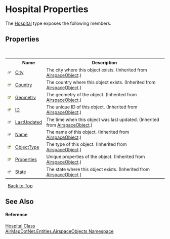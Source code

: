 # Hospital Properties
 

The <a href="T_AirMapDotNet_Entities_AirspaceObjects_Hospital">Hospital</a> type exposes the following members.


## Properties
&nbsp;<table><tr><th></th><th>Name</th><th>Description</th></tr><tr><td>![Public property](media/pubproperty.gif "Public property")</td><td><a href="P_AirMapDotNet_Entities_AirspaceObjects_AirspaceObject_City">City</a></td><td>
The city where this object exists.
 (Inherited from <a href="T_AirMapDotNet_Entities_AirspaceObjects_AirspaceObject">AirspaceObject</a>.)</td></tr><tr><td>![Public property](media/pubproperty.gif "Public property")</td><td><a href="P_AirMapDotNet_Entities_AirspaceObjects_AirspaceObject_Country">Country</a></td><td>
The country where this object exists.
 (Inherited from <a href="T_AirMapDotNet_Entities_AirspaceObjects_AirspaceObject">AirspaceObject</a>.)</td></tr><tr><td>![Public property](media/pubproperty.gif "Public property")</td><td><a href="P_AirMapDotNet_Entities_AirspaceObjects_AirspaceObject_Geometry">Geometry</a></td><td>
The geometry of the object.
 (Inherited from <a href="T_AirMapDotNet_Entities_AirspaceObjects_AirspaceObject">AirspaceObject</a>.)</td></tr><tr><td>![Public property](media/pubproperty.gif "Public property")</td><td><a href="P_AirMapDotNet_Entities_AirspaceObjects_AirspaceObject_ID">ID</a></td><td>
The unique ID of this object.
 (Inherited from <a href="T_AirMapDotNet_Entities_AirspaceObjects_AirspaceObject">AirspaceObject</a>.)</td></tr><tr><td>![Public property](media/pubproperty.gif "Public property")</td><td><a href="P_AirMapDotNet_Entities_AirspaceObjects_AirspaceObject_LastUpdated">LastUpdated</a></td><td>
The time when this object was last updated.
 (Inherited from <a href="T_AirMapDotNet_Entities_AirspaceObjects_AirspaceObject">AirspaceObject</a>.)</td></tr><tr><td>![Public property](media/pubproperty.gif "Public property")</td><td><a href="P_AirMapDotNet_Entities_AirspaceObjects_AirspaceObject_Name">Name</a></td><td>
The name of this object.
 (Inherited from <a href="T_AirMapDotNet_Entities_AirspaceObjects_AirspaceObject">AirspaceObject</a>.)</td></tr><tr><td>![Public property](media/pubproperty.gif "Public property")</td><td><a href="P_AirMapDotNet_Entities_AirspaceObjects_AirspaceObject_ObjectType">ObjectType</a></td><td>
The type of this object.
 (Inherited from <a href="T_AirMapDotNet_Entities_AirspaceObjects_AirspaceObject">AirspaceObject</a>.)</td></tr><tr><td>![Public property](media/pubproperty.gif "Public property")</td><td><a href="P_AirMapDotNet_Entities_AirspaceObjects_AirspaceObject_Properties">Properties</a></td><td>
Unique properties of the object.
 (Inherited from <a href="T_AirMapDotNet_Entities_AirspaceObjects_AirspaceObject">AirspaceObject</a>.)</td></tr><tr><td>![Public property](media/pubproperty.gif "Public property")</td><td><a href="P_AirMapDotNet_Entities_AirspaceObjects_AirspaceObject_State">State</a></td><td>
The state where this object exists.
 (Inherited from <a href="T_AirMapDotNet_Entities_AirspaceObjects_AirspaceObject">AirspaceObject</a>.)</td></tr></table>&nbsp;
<a href="#hospital-properties">Back to Top</a>

## See Also


#### Reference
<a href="T_AirMapDotNet_Entities_AirspaceObjects_Hospital">Hospital Class</a><br /><a href="N_AirMapDotNet_Entities_AirspaceObjects">AirMapDotNet.Entities.AirspaceObjects Namespace</a><br />